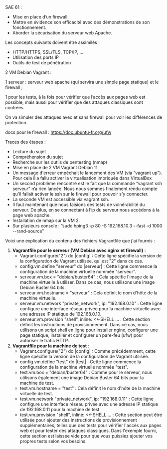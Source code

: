 SAE 61 :

- Mise en place d’un firewall.
- Mettre en évidence son efficacité avec des démonstrations de son fonctionnement.
- Aborder la sécurisation du serveur web Apache.

Les concepts suivants doivent être assimilés :

- HTTP/HTTPS, SSL/TLS, TCP/IP, ...
- Utilisation des ports IP
- Outils de test de pénétration

2 VM Debian Vagrant :

1 serveur : serveur web apache (qui servira une simple page statique) et le firewall ;

1 pour les tests, à la fois pour vérifier que l’accès aux pages web est possible, mais aussi pour vérifier que des attaques classiques sont contrées.

On va simuler des attaques avec et sans firewall pour voir les différences de protection.

docs pour le firewall : <https://doc.ubuntu-fr.org/ufw>

Traces des étapes :

- Lecture du sujet
- Compréhension du sujet
- Recherche sur les outils de pentesting (nmap)
- Mise en place de 2 VM Vagrant Debian 11
- Un message d'erreur empêchait le lancement des VM (via “vagrant up”). Pour cela il a fallu activer la virtualisation imbriquée dans VirtualBox
- Un second problème rencontré est le fait que la commande “vagrant ssh serveur” n’a rien lancée. Nous nous sommes finalement rendu compte qu’il fallait activer le ssh sur le firewall pour pouvoir s’y connecter.
- La seconde VM est accessible via vagrant ssh.
- Il faut maintenant que nous faisions des tests de vulnérabilité du serveur. De plus, en se connectant à l’ip du serveur nous accédons à la page web apache.
- Installation de nmap sur la VM 2.
- Sur plusieurs console : ”sudo hping3 -p 80 -S 192.168.10.3 --fast -d 1000 --rand-source”

Voici une explication du contenu des fichiers Vagrantfile que j'ai fournis :

1. **Vagrantfile pour le serveur (VM Debian avec nginx et firewall)** :
    - Vagrant.configure("2") do |config| : Cette ligne spécifie la version de la configuration de Vagrant utilisée, qui est "2" dans ce cas.
    - config.vm.define "serveur" do |serveur| : Cette ligne commence la configuration de la machine virtuelle nommée "serveur".
    - serveur.vm.box = "debian/buster64" : Cela spécifie l'image de la machine virtuelle à utiliser. Dans ce cas, nous utilisons une image Debian Buster 64 bits.
    - serveur.vm.hostname = "serveur" : Cela définit le nom d'hôte de la machine virtuelle.
    - serveur.vm.network "private_network", ip: "192.168.0.10" : Cette ligne configure une interface réseau privée pour la machine virtuelle avec une adresse IP statique de 192.168.0.10.
    - serveur.vm.provision "shell", inline: <<-SHELL ... : Cette section définit les instructions de provisionnement. Dans ce cas, nous utilisons un script shell en ligne pour installer nginx, configurer une page statique, installer et configurer un pare-feu (ufw) pour autoriser le trafic HTTP.
2. **Vagrantfile pour la machine de test** :
    - Vagrant.configure("2") do |config| : Comme précédemment, cette ligne spécifie la version de la configuration de Vagrant utilisée.
    - config.vm.define "test" do |test| : Cette ligne commence la configuration de la machine virtuelle nommée "test".
    - test.vm.box = "debian/buster64" : Comme pour le serveur, nous utilisons également une image Debian Buster 64 bits pour la machine de test.
    - test.vm.hostname = "test" : Cela définit le nom d'hôte de la machine virtuelle de test.
    - test.vm.network "private_network", ip: "192.168.0.11" : Cette ligne configure une interface réseau privée avec une adresse IP statique de 192.168.0.11 pour la machine de test.
    - test.vm.provision "shell", inline: <<-SHELL ... : Cette section peut être utilisée pour ajouter des instructions de provisionnement supplémentaires, telles que des tests pour vérifier l'accès aux pages web et pour tester des attaques classiques. Dans l'exemple fourni, cette section est laissée vide pour que vous puissiez ajouter vos propres tests selon vos besoins.
